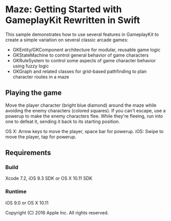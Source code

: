 # Maze: Getting Started with GameplayKit Rewritten in Swift

This sample demonstrates how to use several features in GameplayKit to create a simple variation on several classic arcade games:
- GKEntity/GKComponent architecture for modular, reusable game logic
- GKStateMachine to control general behavior of game characters
- GKRuleSystem to control some aspects of game character behavior using fuzzy logic
- GKGraph and related classes for grid-based pathfinding to plan character routes in a maze

## Playing the game

Move the player character (bright blue diamond) around the maze while avoiding the enemy characters (colored squares). If you can't escape, use a powerup to make the enemy characters flee. While they're fleeing, run into one to defeat it, sending it back to its starting position.

OS X: Arrow keys to move the player, space bar for powerup.
iOS: Swipe to move the player, tap for powerup.

## Requirements

### Build

Xcode 7.2, iOS 9.3 SDK or OS X 10.11 SDK

### Runtime

iOS 9.0 or OS X 10.11

Copyright (C) 2016 Apple Inc. All rights reserved.

